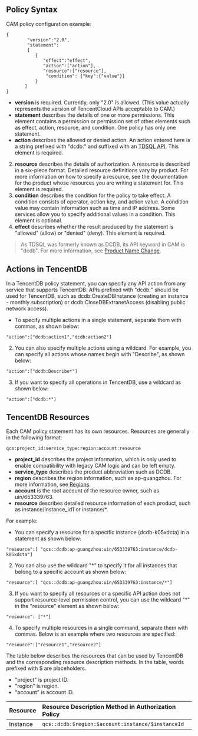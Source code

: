 ## Policy Syntax
CAM policy configuration example:
```
{	 
        "version":"2.0", 
        "statement": 
        [ 
           { 
              "effect":"effect", 
              "action":["action"], 
              "resource":["resource"], 
               "condition": {"key":{"value"}} 
           } 
       ] 
} 
```

- **version** is required. Currently, only "2.0" is allowed. (This value actually represents the version of TencentCloud APIs acceptable to CAM.)
- **statement** describes the details of one or more permissions. This element contains a permission or permission set of other elements such as effect, action, resource, and condition. One policy has only one statement.
 - **action** describes the allowed or denied action. An action entered here is a string prefixed with "dcdb:" and suffixed with an [TDSQL API](https://cloud.tencent.com/document/api/557/16124). This element is required.
 2. **resource** describes the details of authorization. A resource is described in a six-piece format. Detailed resource definitions vary by product. For more information on how to specify a resource, see the documentation for the product whose resources you are writing a statement for. This element is required.
 3. **condition** describes the condition for the policy to take effect. A condition consists of operator, action key, and action value. A condition value may contain information such as time and IP address. Some services allow you to specify additional values in a condition. This element is optional.
 4. **effect** describes whether the result produced by the statement is "allowed" (allow) or "denied" (deny). This element is required.

>As TDSQL was formerly known as DCDB, its API keyword in CAM is "dcdb". For more information, see [Product Name Change](https://intl.cloud.tencent.com/document/product/1042/33376).

## Actions in TencentDB

In a TencentDB policy statement, you can specify any API action from any service that supports TencentDB. APIs prefixed with "dcdb:" should be used for TencentDB, such as dcdb:CreateDBInstance (creating an instance - monthly subscription) or dcdb:CloseDBExtranetAccess (disabling public network access).

- To specify multiple actions in a single statement, separate them with commas, as shown below:
```
"action":["dcdb:action1","dcdb:action2"]
```
2. You can also specify multiple actions using a wildcard. For example, you can specify all actions whose names begin with "Describe", as shown below:
```
"action":["dcdb:Describe*"]
```
3. If you want to specify all operations in TencentDB, use a wildcard as shown below:
```
"action":["dcdb:*"]
```

## TencentDB Resources

Each CAM policy statement has its own resources.
Resources are generally in the following format:
```
qcs:project_id:service_type:region:account:resource
```

- **project_id** describes the project information, which is only used to enable compatibility with legacy CAM logic and can be left empty.
- **service_type** describes the product abbreviation such as DCDB.
- **region** describes the region information, such as ap-guangzhou. For more information, see [Regions](https://intl.cloud.tencent.com/document/api/213/15708).
- **account** is the root account of the resource owner, such as uin/653339763.
- **resource** describes detailed resource information of each product, such as instance/instance_id1 or instance/*.

For example:
- You can specify a resource for a specific instance (dcdb-k05xdcta) in a statement as shown below:
```
"resource":[ "qcs::dcdb:ap-guangzhou:uin/653339763:instance/dcdb-k05xdcta"]
```
2. You can also use the wildcard "*" to specify it for all instances that belong to a specific account as shown below:
```
"resource":[ "qcs::dcdb:ap-guangzhou:uin/653339763:instance/*"]
```
3. If you want to specify all resources or a specific API action does not support resource-level permission control, you can use the wildcard "*" in the "resource" element as shown below:
```
"resource": ["*"]
```
4. To specify multiple resources in a single command, separate them with commas. Below is an example where two resources are specified:
```
"resource":["resource1","resource2"]
```

The table below describes the resources that can be used by TencentDB and the corresponding resource description methods.
In the table, words prefixed with $ are placeholders.
- "project" is project ID.
- "region" is region.
- "account" is account ID.

| Resource | Resource Description Method in Authorization Policy |
|:-------|:-------|
| Instance |  ```qcs::dcdb:$region:$account:instance/$instanceId```|
